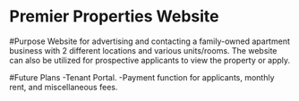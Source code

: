 # Premier Properties Website

#Purpose
Website for advertising and contacting a family-owned apartment business with 2 different locations and various units/rooms. 
The website can also be utilized for prospective applicants to view the property or apply.

#Future Plans
-Tenant Portal.
-Payment function for applicants, monthly rent, and miscellaneous fees.
